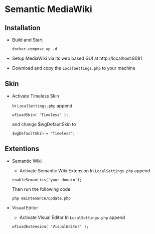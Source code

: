 # Semantic MediaWiki

## Installation

- Build and Start

  ```
  docker-compose up -d
  ```

- Setup MediaWiki via its web based GUI at http://localhost:8081

- Download and copy the `LocalSettings.php` to your machine

## Skin

- Activate Timeless Skin

  In `LocalSettings.php` append

  ```
  wfLoadSkin( 'Timeless' );

  ```

  and change $wgDefaultSkin to

  ```
  $wgDefaultSkin = "Timeless";
  ```

## Extentions

- Semantic Wiki

  - Activate Semantic Wiki Extension
    In `LocalSettings.php` append

  ```
  enableSemantics('your domain');
  ```

  Then run the following code

  ```
  php maintenance/update.php
  ```

- Visual Editor
  - Activate Visual Editor
    In `LocalSettings.php` append
  ```
  wfLoadExtension( 'VisualEditor' );
  ```
